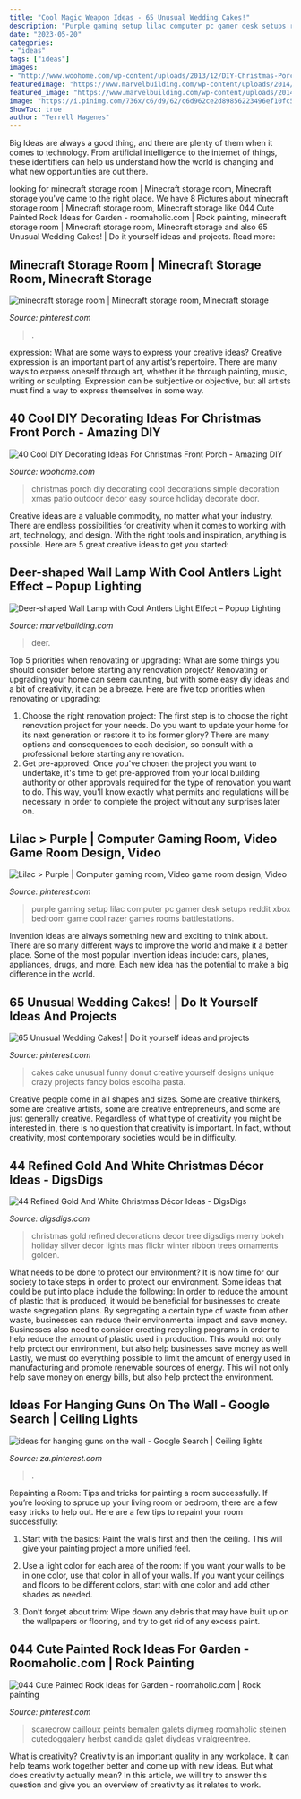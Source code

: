 ```yaml
---
title: "Cool Magic Weapon Ideas - 65 Unusual Wedding Cakes!"
description: "Purple gaming setup lilac computer pc gamer desk setups reddit xbox bedroom game cool razer games rooms battlestations"
date: "2023-05-20"
categories:
- "ideas"
tags: ["ideas"]
images:
- "http://www.woohome.com/wp-content/uploads/2013/12/DIY-Christmas-Porch-Ideas-20.jpg"
featuredImage: "https://www.marvelbuilding.com/wp-content/uploads/2014/05/Deer-shaped-Wall-Lamp-with-Cool-Antlers-Light-Effect.jpg"
featured_image: "https://www.marvelbuilding.com/wp-content/uploads/2014/05/Deer-shaped-Wall-Lamp-with-Cool-Antlers-Light-Effect.jpg"
image: "https://i.pinimg.com/736x/c6/d9/62/c6d962ce2d89856223496ef10fc5be5b--the-wall-idea.jpg"
ShowToc: true
author: "Terrell Hagenes"
---
```



Big Ideas are always a good thing, and there are plenty of them when it comes to technology. From artificial intelligence to the internet of things, these identifiers can help us understand how the world is changing and what new opportunities are out there.

	

		
looking for minecraft storage room | Minecraft storage room, Minecraft storage you've came to the right place. We have 8 Pictures about minecraft storage room | Minecraft storage room, Minecraft storage like 044 Cute Painted Rock Ideas for Garden - roomaholic.com | Rock painting, minecraft storage room | Minecraft storage room, Minecraft storage and also 65 Unusual Wedding Cakes! | Do it yourself ideas and projects. Read more:
		
    
## Minecraft Storage Room | Minecraft Storage Room, Minecraft Storage

<img loading=lazy src="https://i.pinimg.com/736x/23/61/28/236128f0452a4a177ee50fc6526fdb02.jpg" onerror="this.onerror=null;this.src='https://tse3.mm.bing.net/th?id=OIP.lqE4t90JByx46cTcCo__IwHaEK&amp;pid=15.1';" alt="minecraft storage room | Minecraft storage room, Minecraft storage">

_Source: pinterest.com_

>. 

	

expression: What are some ways to express your creative ideas?
Creative expression is an important part of any artist’s repertoire. There are many ways to express oneself through art, whether it be through painting, music, writing or sculpting. Expression can be subjective or objective, but all artists must find a way to express themselves in some way.

    
## 40 Cool DIY Decorating Ideas For Christmas Front Porch - Amazing DIY

<img loading=lazy src="http://www.woohome.com/wp-content/uploads/2013/12/DIY-Christmas-Porch-Ideas-20.jpg" onerror="this.onerror=null;this.src='https://tse2.mm.bing.net/th?id=OIP.4qbaGGDFSv2v45txBQe9KwHaLq&amp;pid=15.1';" alt="40 Cool DIY Decorating Ideas For Christmas Front Porch - Amazing DIY">

_Source: woohome.com_

>christmas porch diy decorating cool decorations simple decoration xmas patio outdoor decor easy source holiday decorate door. 

	

Creative ideas are a valuable commodity, no matter what your industry. There are endless possibilities for creativity when it comes to working with art, technology, and design. With the right tools and inspiration, anything is possible. Here are 5 great creative ideas to get you started: 

    
## Deer-shaped Wall Lamp With Cool Antlers Light Effect – Popup Lighting

<img loading=lazy src="https://www.marvelbuilding.com/wp-content/uploads/2014/05/Deer-shaped-Wall-Lamp-with-Cool-Antlers-Light-Effect.jpg" onerror="this.onerror=null;this.src='https://tse2.mm.bing.net/th?id=OIP.AYhC8hkh51Uc0i6mSokLHAHaFj&amp;pid=15.1';" alt="Deer-shaped Wall Lamp with Cool Antlers Light Effect – Popup Lighting">

_Source: marvelbuilding.com_

>deer. 

	

Top 5 priorities when renovating or upgrading: What are some things you should consider before starting any renovation project?
Renovating or upgrading your home can seem daunting, but with some easy diy ideas and a bit of creativity, it can be a breeze. Here are five top priorities when renovating or upgrading: 
1. Choose the right renovation project: The first step is to choose the right renovation project for your needs. Do you want to update your home for its next generation or restore it to its former glory? There are many options and consequences to each decision, so consult with a professional before starting any renovation. 
2. Get pre-approved: Once you've chosen the project you want to undertake, it's time to get pre-approved from your local building authority or other approvals required for the type of renovation you want to do. This way, you'll know exactly what permits and regulations will be necessary in order to complete the project without any surprises later on.

    
## Lilac &gt; Purple | Computer Gaming Room, Video Game Room Design, Video

<img loading=lazy src="https://i.pinimg.com/736x/b2/d8/3e/b2d83ea9e7ed38e90f9cea7daa2f4b33.jpg" onerror="this.onerror=null;this.src='https://tse3.mm.bing.net/th?id=OIP.VfT7viJucc9rOUOrT5TyDQHaEe&amp;pid=15.1';" alt="Lilac &gt; Purple | Computer gaming room, Video game room design, Video">

_Source: pinterest.com_

>purple gaming setup lilac computer pc gamer desk setups reddit xbox bedroom game cool razer games rooms battlestations. 

	

Invention ideas are always something new and exciting to think about. There are so many different ways to improve the world and make it a better place. Some of the most popular invention ideas include: cars, planes, appliances, drugs, and more. Each new idea has the potential to make a big difference in the world.

    
## 65 Unusual Wedding Cakes! | Do It Yourself Ideas And Projects

<img loading=lazy src="https://i.pinimg.com/736x/44/8c/2a/448c2add134e2666c7fe8b9a69b2d0e7--donut-wedding-cake-wedding-cake-funny.jpg" onerror="this.onerror=null;this.src='https://tse4.mm.bing.net/th?id=OIP.mhDPCdJ1MUOlYDqzCqJGTwHaLH&amp;pid=15.1';" alt="65 Unusual Wedding Cakes! | Do it yourself ideas and projects">

_Source: pinterest.com_

>cakes cake unusual funny donut creative yourself designs unique crazy projects fancy bolos escolha pasta. 

	

Creative people come in all shapes and sizes. Some are creative thinkers, some are creative artists, some are creative entrepreneurs, and some are just generally creative. Regardless of what type of creativity you might be interested in, there is no question that creativity is important. In fact, without creativity, most contemporary societies would be in difficulty.

    
## 44 Refined Gold And White Christmas Décor Ideas - DigsDigs

<img loading=lazy src="http://www.digsdigs.com/photos/refined-gold-and-white-christmas-decor-ideas-27.jpg" onerror="this.onerror=null;this.src='https://tse1.mm.bing.net/th?id=OIP.V3HFD3fpIZ4RZJ34A1qHGwAAAA&amp;pid=15.1';" alt="44 Refined Gold And White Christmas Décor Ideas - DigsDigs">

_Source: digsdigs.com_

>christmas gold refined decorations decor tree digsdigs merry bokeh holiday silver décor lights mas flickr winter ribbon trees ornaments golden. 

	

What needs to be done to protect our environment?
It is now time for our society to take steps in order to protect our environment. Some ideas that could be put into place include the following:
In order to reduce the amount of plastic that is produced, it would be beneficial for businesses to create waste segregation plans. By segregating a certain type of waste from other waste, businesses can reduce their environmental impact and save money. Businesses also need to consider creating recycling programs in order to help reduce the amount of plastic used in production. This would not only help protect our environment, but also help businesses save money as well. Lastly, we must do everything possible to limit the amount of energy used in manufacturing and promote renewable sources of energy. This will not only help save money on energy bills, but also help protect the environment.

    
## Ideas For Hanging Guns On The Wall - Google Search | Ceiling Lights

<img loading=lazy src="https://i.pinimg.com/736x/c6/d9/62/c6d962ce2d89856223496ef10fc5be5b--the-wall-idea.jpg" onerror="this.onerror=null;this.src='https://tse4.mm.bing.net/th?id=OIP.yPghNSL4DWNtLjHtx2D_hQHaFj&amp;pid=15.1';" alt="ideas for hanging guns on the wall - Google Search | Ceiling lights">

_Source: za.pinterest.com_

>. 

	

Repainting a Room: Tips and tricks for painting a room successfully.
If you’re looking to spruce up your living room or bedroom, there are a few easy tricks to help out. Here are a few tips to repaint your room successfully:
1) Start with the basics: Paint the walls first and then the ceiling. This will give your painting project a more unified feel.

2) Use a light color for each area of the room: If you want your walls to be in one color, use that color in all of your walls. If you want your ceilings and floors to be different colors, start with one color and add other shades as needed.

3) Don’t forget about trim: Wipe down any debris that may have built up on the wallpapers or flooring, and try to get rid of any excess paint.

    
## 044 Cute Painted Rock Ideas For Garden - Roomaholic.com | Rock Painting

<img loading=lazy src="https://i.pinimg.com/736x/0f/24/f9/0f24f95e2178aba5ccd1194f331ad326.jpg" onerror="this.onerror=null;this.src='https://tse4.mm.bing.net/th?id=OIP.1ct7mN2wkUsTbRN6SqHrOQHaNd&amp;pid=15.1';" alt="044 Cute Painted Rock Ideas for Garden - roomaholic.com | Rock painting">

_Source: pinterest.com_

>scarecrow cailloux peints bemalen galets diymeg roomaholic steinen cutedoggalery herbst candida galet diydeas viralgreentree. 

	

What is creativity?
Creativity is an important quality in any workplace. It can help teams work together better and come up with new ideas. But what does creativity actually mean? In this article, we will try to answer this question and give you an overview of creativity as it relates to work.

